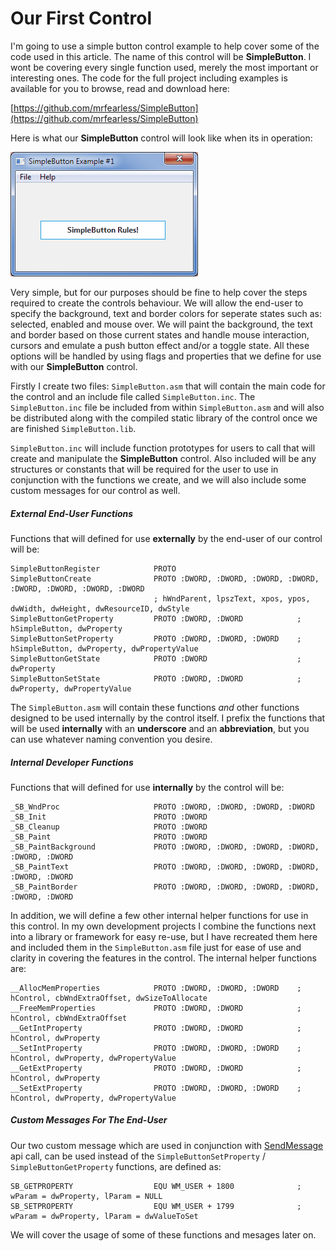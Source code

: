 # Our First Control

I'm going to use a simple button control example to help cover some of the code used in this article. The name of this control will be **SimpleButton**. I wont be covering every single function used, merely the most important or interesting ones. The code for the full project including examples is available for you to browse, read and download here: 

[https://github.com/mrfearless/SimpleButton](https://github.com/mrfearless/SimpleButton)

Here is what our **SimpleButton** control will look like when its in operation:

![](/assets/SimpleButtonDemo.gif)

Very simple, but for our purposes should be fine to help cover the steps required to create the controls behaviour. We will allow the end-user to specify the background, text and border colors for seperate states such as: selected, enabled and mouse over. We will paint the background, the text and border based on those current states and handle mouse interaction, cursors and emulate a push button effect and/or a toggle state. All these options will be handled by using flags and properties that we define for use with our **SimpleButton** control.

Firstly I create two files: `SimpleButton.asm` that will contain the main code for the control and an include file called `SimpleButton.inc`. The `SimpleButton.inc` file be included from within `SimpleButton.asm` and will also be distributed along with the compiled static library of the control once we are finished `SimpleButton.lib`.

`SimpleButton.inc` will include function prototypes for users to call that will create and manipulate the **SimpleButton** control. Also included will be any structures or constants that will be required for the user to use in conjunction with the functions we create, and we will also include some custom messages for our control as well.

##### External End-User Functions

Functions that will defined for use **externally** by the end-user of our control will be:

```x86asm
SimpleButtonRegister            PROTO
SimpleButtonCreate              PROTO :DWORD, :DWORD, :DWORD, :DWORD, :DWORD, :DWORD, :DWORD, :DWORD
                                ; hWndParent, lpszText, xpos, ypos, dwWidth, dwHeight, dwResourceID, dwStyle
SimpleButtonGetProperty         PROTO :DWORD, :DWORD            ; hSimpleButton, dwProperty
SimpleButtonSetProperty         PROTO :DWORD, :DWORD, :DWORD    ; hSimpleButton, dwProperty, dwPropertyValue
SimpleButtonGetState            PROTO :DWORD                    ; dwProperty
SimpleButtonSetState            PROTO :DWORD, :DWORD            ; dwProperty, dwPropertyValue
```

The `SimpleButton.asm` will contain these functions _and_ other functions designed to be used internally by the control itself. I prefix the functions that will be used **internally** with an **underscore** and an **abbreviation**, but you can use whatever naming convention you desire.

##### Internal Developer Functions

Functions that will defined for use **internally** by the control will be:

```x86asm
_SB_WndProc                     PROTO :DWORD, :DWORD, :DWORD, :DWORD
_SB_Init                        PROTO :DWORD
_SB_Cleanup                     PROTO :DWORD
_SB_Paint                       PROTO :DWORD
_SB_PaintBackground             PROTO :DWORD, :DWORD, :DWORD, :DWORD, :DWORD, :DWORD
_SB_PaintText                   PROTO :DWORD, :DWORD, :DWORD, :DWORD, :DWORD, :DWORD
_SB_PaintBorder                 PROTO :DWORD, :DWORD, :DWORD, :DWORD, :DWORD, :DWORD
```

In addition, we will define a few other internal helper functions for use in this control. In my own development projects I combine the functions next into a library or framework for easy re-use, but I have recreated them here and included them in the `SimpleButton.asm` file just for ease of use and clarity in covering the features in the control. The internal helper functions are:

```x86asm
__AllocMemProperties            PROTO :DWORD, :DWORD, :DWORD    ; hControl, cbWndExtraOffset, dwSizeToAllocate
__FreeMemProperties             PROTO :DWORD, :DWORD            ; hControl, cbWndExtraOffset
__GetIntProperty                PROTO :DWORD, :DWORD            ; hControl, dwProperty
__SetIntProperty                PROTO :DWORD, :DWORD, :DWORD    ; hControl, dwProperty, dwPropertyValue
__GetExtProperty                PROTO :DWORD, :DWORD            ; hControl, dwProperty
__SetExtProperty                PROTO :DWORD, :DWORD, :DWORD    ; hControl, dwProperty, dwPropertyValue
```

##### Custom Messages For The End-User

Our two custom message which are used in conjunction with [SendMessage](https://msdn.microsoft.com/en-us/library/windows/desktop/ms644950%28v=vs.85%29.aspx) api call, can be used instead of the `SimpleButtonSetProperty` / `SimpleButtonGetProperty` functions, are defined as:

```x86asm
SB_GETPROPERTY                  EQU WM_USER + 1800              ; wParam = dwProperty, lParam = NULL
SB_SETPROPERTY                  EQU WM_USER + 1799              ; wParam = dwProperty, lParam = dwValueToSet
```

We will cover the usage of some of these functions and mesages later on.

